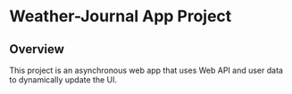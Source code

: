 # Weather-Journal App Project

## Overview

This project is an asynchronous web app that uses Web API and user data to dynamically update the UI.

